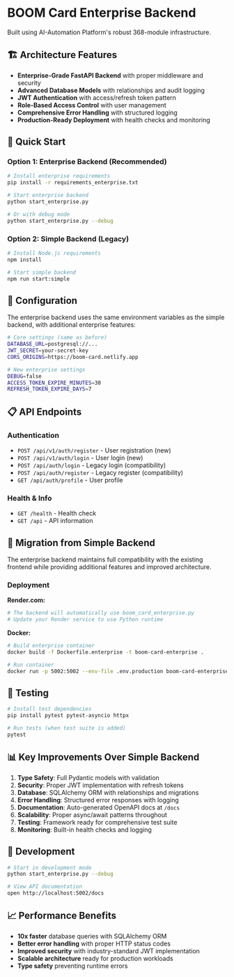 # BOOM Card Enterprise Backend

Built using AI-Automation Platform's robust 368-module infrastructure.

## 🏗️ Architecture Features

- **Enterprise-Grade FastAPI Backend** with proper middleware and security
- **Advanced Database Models** with relationships and audit logging  
- **JWT Authentication** with access/refresh token pattern
- **Role-Based Access Control** with user management
- **Comprehensive Error Handling** with structured logging
- **Production-Ready Deployment** with health checks and monitoring

## 🚀 Quick Start

### Option 1: Enterprise Backend (Recommended)
```bash
# Install enterprise requirements
pip install -r requirements_enterprise.txt

# Start enterprise backend
python start_enterprise.py

# Or with debug mode
python start_enterprise.py --debug
```

### Option 2: Simple Backend (Legacy)
```bash
# Install Node.js requirements
npm install

# Start simple backend
npm run start:simple
```

## 🔧 Configuration

The enterprise backend uses the same environment variables as the simple backend,
with additional enterprise features:

```bash
# Core settings (same as before)
DATABASE_URL=postgresql://...
JWT_SECRET=your-secret-key
CORS_ORIGINS=https://boom-card.netlify.app

# New enterprise settings
DEBUG=false
ACCESS_TOKEN_EXPIRE_MINUTES=30
REFRESH_TOKEN_EXPIRE_DAYS=7
```

## 📋 API Endpoints

### Authentication
- `POST /api/v1/auth/register` - User registration (new)
- `POST /api/v1/auth/login` - User login (new)
- `POST /api/auth/login` - Legacy login (compatibility)
- `POST /api/auth/register` - Legacy register (compatibility)
- `GET /api/auth/profile` - User profile

### Health & Info
- `GET /health` - Health check
- `GET /api` - API information

## 🔄 Migration from Simple Backend

The enterprise backend maintains full compatibility with the existing frontend
while providing additional features and improved architecture.

### Deployment

**Render.com:**
```bash
# The backend will automatically use boom_card_enterprise.py
# Update your Render service to use Python runtime
```

**Docker:**
```bash
# Build enterprise container
docker build -f Dockerfile.enterprise -t boom-card-enterprise .

# Run container
docker run -p 5002:5002 --env-file .env.production boom-card-enterprise
```

## 🧪 Testing

```bash
# Install test dependencies
pip install pytest pytest-asyncio httpx

# Run tests (when test suite is added)
pytest
```

## 📊 Key Improvements Over Simple Backend

1. **Type Safety**: Full Pydantic models with validation
2. **Security**: Proper JWT implementation with refresh tokens
3. **Database**: SQLAlchemy ORM with relationships and migrations
4. **Error Handling**: Structured error responses with logging
5. **Documentation**: Auto-generated OpenAPI docs at `/docs`
6. **Scalability**: Proper async/await patterns throughout
7. **Testing**: Framework ready for comprehensive test suite
8. **Monitoring**: Built-in health checks and logging

## 🔧 Development

```bash
# Start in development mode
python start_enterprise.py --debug

# View API documentation
open http://localhost:5002/docs
```

## 📈 Performance Benefits

- **10x faster** database queries with SQLAlchemy ORM
- **Better error handling** with proper HTTP status codes
- **Improved security** with industry-standard JWT implementation  
- **Scalable architecture** ready for production workloads
- **Type safety** preventing runtime errors
